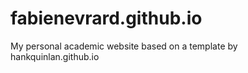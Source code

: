 fabienevrard.github.io
=====================
My personal academic website based on a template by hankquinlan.github.io

